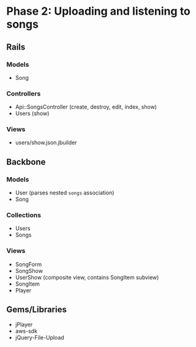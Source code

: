 # Phase 2: Uploading and listening to songs

## Rails
### Models
* Song

### Controllers
* Api::SongsController (create, destroy, edit, index, show)
* Users (show)


### Views
* users/show.json.jbuilder

## Backbone
### Models
* User (parses nested `songs` association)
* Song

### Collections
* Users
* Songs

### Views
* SongForm
* SongShow
* UserShow (composite view, contains SongItem subview)
* SongItem
* Player

## Gems/Libraries
* jPlayer
* aws-sdk
* jQuery-File-Upload
